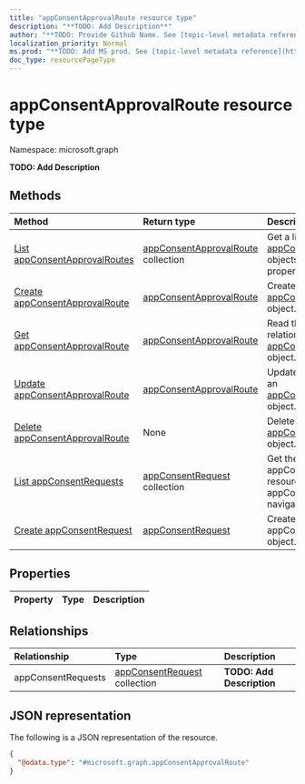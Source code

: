 ```yaml
---
title: "appConsentApprovalRoute resource type"
description: "**TODO: Add Description**"
author: "**TODO: Provide Github Name. See [topic-level metadata reference](https://msgo.azurewebsites.net/add/document/guidelines/metadata.html#topic-level-metadata)**"
localization_priority: Normal
ms.prod: "**TODO: Add MS prod. See [topic-level metadata reference](https://msgo.azurewebsites.net/add/document/guidelines/metadata.html#topic-level-metadata)**"
doc_type: resourcePageType
---
```


# appConsentApprovalRoute resource type

Namespace: microsoft.graph

**TODO: Add Description**

## Methods
|Method|Return type|Description|
|:---|:---|:---|
|[List appConsentApprovalRoutes](../api/appconsentapprovalroute-list.md)|[appConsentApprovalRoute](../resources/appconsentapprovalroute.md) collection|Get a list of the [appConsentApprovalRoute](../resources/appconsentapprovalroute.md) objects and their properties.|
|[Create appConsentApprovalRoute](../api/appconsentapprovalroute-create.md)|[appConsentApprovalRoute](../resources/appconsentapprovalroute.md)|Create a new [appConsentApprovalRoute](../resources/appconsentapprovalroute.md) object.|
|[Get appConsentApprovalRoute](../api/appconsentapprovalroute-get.md)|[appConsentApprovalRoute](../resources/appconsentapprovalroute.md)|Read the properties and relationships of an [appConsentApprovalRoute](../resources/appconsentapprovalroute.md) object.|
|[Update appConsentApprovalRoute](../api/appconsentapprovalroute-update.md)|[appConsentApprovalRoute](../resources/appconsentapprovalroute.md)|Update the properties of an [appConsentApprovalRoute](../resources/appconsentapprovalroute.md) object.|
|[Delete appConsentApprovalRoute](../api/appconsentapprovalroute-delete.md)|None|Deletes an [appConsentApprovalRoute](../resources/appconsentapprovalroute.md) object.|
|[List appConsentRequests](../api/appconsentapprovalroute-list-appconsentrequests.md)|[appConsentRequest](../resources/appconsentrequest.md) collection|Get the appConsentRequest resources from the appConsentRequests navigation property.|
|[Create appConsentRequest](../api/appconsentapprovalroute-post-appconsentrequests.md)|[appConsentRequest](../resources/appconsentrequest.md)|Create a new appConsentRequest object.|

## Properties
|Property|Type|Description|
|:---|:---|:---|

## Relationships
|Relationship|Type|Description|
|:---|:---|:---|
|appConsentRequests|[appConsentRequest](../resources/appconsentrequest.md) collection|**TODO: Add Description**|

## JSON representation
The following is a JSON representation of the resource.
<!-- {
  "blockType": "resource",
  "keyProperty": "id",
  "@odata.type": "microsoft.graph.appConsentApprovalRoute",
  "baseType": "",
  "openType": false
}
-->
``` json
{
  "@odata.type": "#microsoft.graph.appConsentApprovalRoute"
}
```

